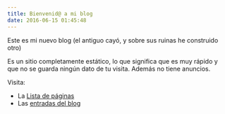 ```yaml
---
title: Bienvenid@ a mi blog
date: 2016-06-15 01:45:48
---
```


Este es mi nuevo blog (el antiguo cayó, y sobre sus ruinas he construido otro)

Es un sitio completamente estático, lo que significa que es muy rápido y que no se guarda ningún dato de tu visita. Además no tiene anuncios.

Visita:

 - La [Lista de páginas](/Lista-de-paginas)
 - Las [entradas del blog](/archives)

